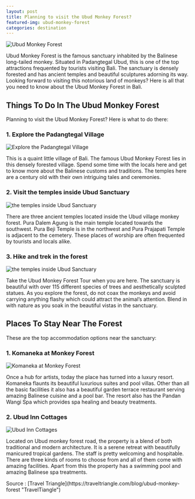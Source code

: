 ```yaml
---
layout: post
title: Planning to visit the Ubud Monkey Forest?
featured-img: ubud-monkey-forest
categories: destination
---
```


![Ubud Monkey Forest][umf]

Ubud Monkey Forest is the famous sanctuary inhabited by the Balinese long-tailed monkey. Situated in Padangtegal Ubud, this is one of the top attractions frequented by tourists visiting Bali. The sanctuary is densely forested and has ancient temples and beautiful sculptures adorning its way. Looking forward to visiting this notorious land of monkeys? Here is all that you need to know about the Ubud Monkey Forest in Bali.

## Things To Do In The Ubud Monkey Forest
Planning to visit the Ubud Monkey Forest? Here is what to do there:

### 1. Explore the Padangtegal Village

![Explore the Padangtegal Village][etpv]

This is a quaint little village of Bali. The famous Ubud Monkey Forest lies in this densely forested village. Spend some time with the locals here and get to know more about the Balinese customs and traditions. The temples here are a century old with their own intriguing tales and ceremonies.

### 2. Visit the temples inside Ubud Sanctuary

![the temples inside Ubud Sanctuary][ttius]

There are three ancient temples located inside the Ubud village monkey forest. Pura Dalem Agung is the main temple located towards the southwest. Pura Beji Temple is in the northwest and Pura Prajapati Temple is adjacent to the cemetery. These places of worship are often frequented by tourists and locals alike.

### 3. Hike and trek in the forest

![the temples inside Ubud Sanctuary][hatitf]

Take the Ubud Monkey Forest Tour when you are here. The sanctuary is beautiful with over 115 different species of trees and aesthetically sculpted statues. As you explore the forest, do not coax the monkeys and avoid carrying anything flashy which could attract the animal’s attention. Blend in with nature as you soak in the beautiful vistas in the sanctuary.

## Places To Stay Near The Forest
These are the top accommodation options near the sanctuary:

### 1. Komaneka at Monkey Forest

![Komaneka at Monkey Forest][kamf]

Once a hub for artists, today the place has turned into a luxury resort. Komaneka flaunts its beautiful luxurious suites and pool villas. Other than all the basic facilities it also has a beautiful garden terrace restaurant serving amazing Balinese cuisine and a pool bar. The resort also has the Pandan Wangi Spa which provides spa healing and beauty treatments.

### 2. Ubud Inn Cottages

![Ubud Inn Cottages][uic]

Located on Ubud monkey forest road, the property is a blend of both traditional and modern architecture. It is a serene retreat with beautifully manicured tropical gardens. The staff is pretty welcoming and hospitable. There are three kinds of rooms to choose from and all of them come with amazing facilities. Apart from this the property has a swimming pool and amazing Balinese spa treatments.

<div class="source">Source : [Travel Triangle](https://traveltriangle.com/blog/ubud-monkey-forest "TravelTiangle")</div>

[uic]: https://firstravelers.com/assets/img/posts/Ubud-Inn-Cottages.jpg "Ubud Inn Cottages"
[kamf]: https://firstravelers.com/assets/img/posts/Komaneka-at-Monkey-Forest.jpg "Komaneka at Monkey Forest"
[hatitf]: https://firstravelers.com/assets/img/posts/Hike-and-trek-in-the-forest.jpg "Hike and trek in the forest"
[ttius]: https://firstravelers.com/assets/img/posts/Visit-the-temples-inside-Ubud-Sanctuary.jpg "The temples inside Ubud Sanctuary"
[umf]: https://firstravelers.com/assets/img/posts/ubud-monkey-forest.jpg "Ubud Monkey Forest"
[etpv]: https://firstravelers.com/assets/img/posts/Explore-the-Padangtegal-Village.jpg "Exlore The Padangtegal Village"





